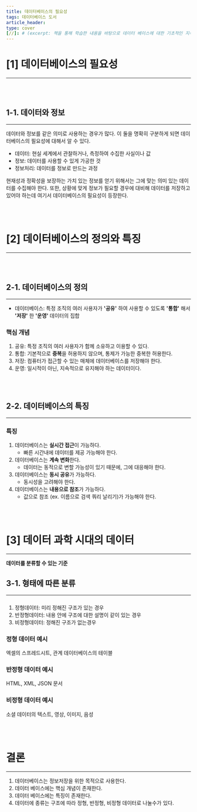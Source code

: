 ```yaml
---
title: 데이터베이스의 필요성
tags: 데이터베이스 도서
article_header:
type: cover
[//]: # (excerpt: 책을 통해 학습한 내용을 바탕으로 데이터 베이스에 대한 기초적인 지식을 정리합니다.)
---
```

#  [1] 데이터베이스의 필요성

---

<br><br>

## 1-1. 데이터와 정보

---

데이터와 정보를 같은 의미로 사용하는 경우가 많다. 이 둘을 명확히 구분하게 되면 데이터베이스의 필요성에 대해서 알 수 있다.

* 데이터: 현실 세계에서 관찰하거나, 측정하여 수집한 사실이나 값
* 정보: 데이터를 사용할 수 있게 가공한 것
* 정보처리: 데이터를 정보로 만드는 과정

현재성과 정확성을 보장하는 가치 있는 정보를 얻기 위해서는 그에 맞는 의미 있는 데이터를 수집해야 한다. 또한, 상황에 맞게 정보가
필요할 경우에 대비해 데이터를 저장하고 있어야 하는데 여기서 데이터베이스의 필요성이 등장한다.


<br><br>

# [2] 데이터베이스의 정의와 특징

---

<br><br>

## 2-1. 데이터베이스의 정의

---

* 데이터베이스: 특정 조직의 여러 사용자가 **'공유'** 하여 사용할 수 있도록 **'통합'** 해서 **'저장'** 한 **'운영'** 데이터의 집합

### 핵심 개념

1. 공유: 특정 조직의 여러 사용자가 함께 소유하고 이용할 수 있다.
2. 통합: 기본적으로 **중복**을 허용하지 않으며, 통제가 가능한 중복한 허용한다.
3. 저장: 컴퓨터가 접근할 수 있는 매체에 데이터베이스를 저장해야 한다.
4. 운영: 일시적이 아닌, 지속적으로 유지해야 하는 데이터이다.

<br><br>

## 2-2. 데이터베이스의 특징

---

### 특징

1. 데이터베이스는 **실시간 접근**이 가능하다.
   * 빠른 시간내에 데이터를 제공 가능해야 한다.
2. 데이터베이스는 **계속 변화**한다.
    * 데이터는 동적으로 변할 가능성이 있기 때문에, 그에 대응해야 한다.
3. 데이터베이스는 **동시 공유**가 가능하다.
    * 동시성을 고려해야 한다.
4. 데이터베이스는 **내용으로 참조**가 가능하다.
    * 값으로 참조 (ex. 이름으로 검색 쿼리 날리기)가 가능해야 한다.

<br><br>


# [3] 데이터 과학 시대의 데이터

---

**데이터를 분류할 수 있는 기준**


## 3-1. 형태에 따른 분류

---

###

1. 정형데이터: 미리 정해진 구조가 있는 경우
2. 반정형데이터: 내용 안에 구조에 대한 설명이 같이 있는 경우
3. 비정형데이터: 정해진 구조가 없는경우


### 정형 데이터 예시
엑셀의 스프레드시트, 관계 데이터베이스의 테이블

### 반정형 데이터 예시
HTML, XML, JSON 문서

### 비정형 데이터 예시
소셜 데이터의 텍스트, 영상, 이미지, 음성

<br><br>


# 결론

---

1. 데이터베이스는 정보저장을 위한 목적으로 사용한다.
2. 데이터 베이스에는 핵심 개념이 존재한다.
3. 데이터 베이스에는 특징이 존재한다.
4. 데이터에 종류는 구조에 따라 정형, 반정형, 비정형 데이터로 나눌수가 있다.




